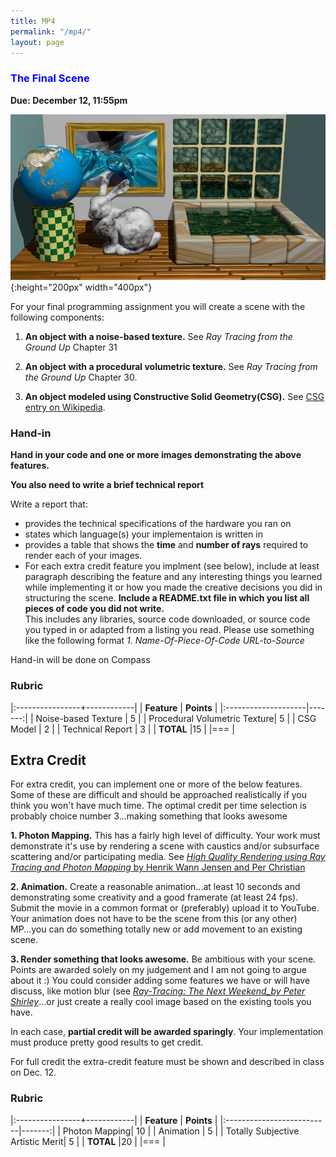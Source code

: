```yaml
---
title: MP4
permalink: "/mp4/"
layout: page
---
```


### <span style="color:blue"> The Final Scene  </span>
**Due: December 12, 11:55pm**

![Scene](/assets/img/scene.jpg){:height="200px" width="400px"}

For your final programming assignment you will create a scene with the following components:

1. **An object with a noise-based texture.** See _Ray Tracing from the Ground Up_ Chapter 31 

2. **An object with a procedural volumetric texture.** See _Ray Tracing from the Ground Up_ Chapter 30.  
 
3. **An object modeled using Constructive Solid Geometry(CSG).** 
  See [CSG entry on Wikipedia](https://en.wikipedia.org/wiki/Constructive_solid_geometry). 
         
### Hand-in

**Hand in your code and one or more images demonstrating the above features.**

**You also need to write a brief technical report**

Write a report that:
+ provides the technical specifications of the hardware you ran on
+ states which language(s) your implementaion is written in
+ provides a table that shows the **time** and **number of rays** required to render each of your images.
+ For each extra credit feature you implment (see below), include at least paragraph describing the feature and any interesting things you learned while implementing it or how you made the creative decisions you did in structuring the scene.
**Include a README.txt file in which you list all pieces of code you did not write.**  
This includes any libraries, source code downloaded, or source code you typed in or adapted from a listing you read. Please use something like the following format _1. Name-Of-Piece-Of-Code URL-to-Source_ 

Hand-in will be done on Compass
### Rubric


|:----------------+------------|
| **Feature**     | **Points** |
|:--------------------|-------:|
| Noise-based Texture  | 5     |
| Procedural Volumetric Texture| 5 |
| CSG Model           | 2      | 
| Technical Report    | 3      |
| **TOTAL**	        |15        |
|===
| 


## Extra Credit

For extra credit, you can implement one or more of the below features. Some of these are difficult and should be approached realistically if you think you won't have much time. The optimal credit per time selection is probably choice number 3...making something that looks awesome 

**1. Photon Mapping.** This has a fairly high level of difficulty. Your work must demonstrate it's use by rendering a scene with caustics and/or subsurface scattering and/or participating media. See [_High Quality Rendering using Ray Tracing and Photon Mapping_ by Henrik Wann Jensen and Per Christian](https://graphics.pixar.com/library/HQRenderingCourse/paper.pdf)

**2. Animation.** Create a reasonable animation...at least 10 seconds and demonstrating some creativity and a good framerate (at least 24 fps). Submit the movie in a common format or (preferably) upload it to YouTube. Your animation does not have to be the scene from this (or any other) MP...you can do something totally new or add movement to an existing scene.

**3. Render something that looks awesome.** Be ambitious with your scene. Points are awarded solely on my judgement and I am not going to argue about it :) You could consider adding some features we have or will have discuss, like motion blur (see [_Ray-Tracing: The Next Weekend_by Peter Shirley_](https://www.amazon.com/gp/product/B01CO7PQ8C/ref=dbs_a_def_rwt_bibl_vppi_i1)...or just create a really cool image based on the existing tools you have.

In each case, **partial credit will be awarded sparingly**. Your implementation must produce pretty good results to get credit.

For full credit the extra-credit feature must be shown and described in class on Dec. 12.  

### Rubric

|:----------------+------------|
| **Feature**           | **Points** |
|:--------------------------|-------:|
| Photon Mapping| 10 |
| Animation   | 5 |
| Totally Subjective Artistic Merit| 5     |
| **TOTAL**	                 |20        |
|===
| 
